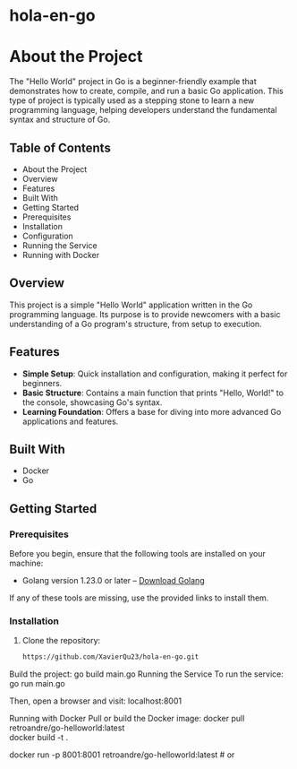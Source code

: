 ﻿# hola-en-go
# About the Project  
The "Hello World" project in Go is a beginner-friendly example that demonstrates how to create, compile, and run a basic Go application. This type of project is typically used as a stepping stone to learn a new programming language, helping developers understand the fundamental syntax and structure of Go.

## Table of Contents  
- About the Project  
- Overview  
- Features  
- Built With  
- Getting Started  
- Prerequisites  
- Installation  
- Configuration  
- Running the Service  
- Running with Docker   

## Overview  
This project is a simple "Hello World" application written in the Go programming language. Its purpose is to provide newcomers with a basic understanding of a Go program's structure, from setup to execution.

## Features  
- **Simple Setup**: Quick installation and configuration, making it perfect for beginners.  
- **Basic Structure**: Contains a main function that prints "Hello, World!" to the console, showcasing Go's syntax.  
- **Learning Foundation**: Offers a base for diving into more advanced Go applications and features.

## Built With  
- Docker  
- Go

## Getting Started  
### Prerequisites  
Before you begin, ensure that the following tools are installed on your machine:  
- Golang version 1.23.0 or later – [Download Golang](https://golang.org/dl/)

If any of these tools are missing, use the provided links to install them.

### Installation  
1. Clone the repository:  
   ```bash
   https://github.com/XavierQu23/hola-en-go.git

Build the project:
go build main.go
Running the Service
To run the service:
go run main.go

Then, open a browser and visit:
localhost:8001

Running with Docker
Pull or build the Docker image:
docker pull retroandre/go-helloworld:latest  
docker build -t <any-name> .

docker run -p 8001:8001 retroandre/go-helloworld:latest  # or <any-name>


